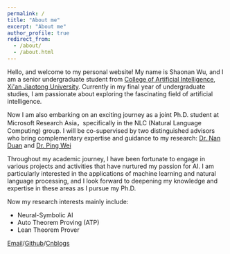 ```yaml
---
permalink: /
title: "About me"
excerpt: "About me"
author_profile: true
redirect_from: 
  - /about/
  - /about.html
---
```


Hello, and welcome to my personal website! My name is Shaonan Wu, and I am a senior undergraduate student from [College of Artificial Intelligence](http://www.aiar.xjtu.edu.cn/), [Xi'an Jiaotong University](https://www.xjtu.edu.cn/). Currently in my final year of undergraduate studies, I am passionate about exploring the fascinating field of artificial intelligence.

Now I am also embarking on an exciting journey as a joint Ph.D. student at Microsoft Research Asia，specifically in the NLC (Natural Language Computing) group. I will be co-supervised by two distinguished advisors who bring complementary expertise and guidance to my research: [Dr. Nan Duan](https://nanduan.github.io/)  and [Dr. Ping Wei](https://gr.xjtu.edu.cn/en/web/pingwei)

Throughout my academic journey, I have been fortunate to engage in various projects and activities that have nurtured my passion for AI. I am particularly interested in the applications of machine learning and natural language processing, and I look forward to deepening my knowledge and expertise in these areas as I pursue my Ph.D.

Now my research interests mainly include:
- Neural-Symbolic AI
- Auto Theorem Proving (ATP)
- Lean Theorem Prover

[Email](mailto:eureka_wu_123@163.com)/[Github](https://github.com/wclsn)/[Cnblogs](https://www.cnblogs.com/wclsn-blog/)
